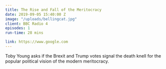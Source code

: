 ```yaml
---
title: The Rise and Fall of the Meritocracy
date: 2019-09-05 15:40:00 Z
image: "/uploads/bellingcat.jpg"
client: BBC Radio 4
episodes: 1
run-time: 28 mins

link: https://www.google.com
---
```


Toby Young asks if the Brexit and Trump votes signal the death knell for the popular political vision of the modern meritocracy.